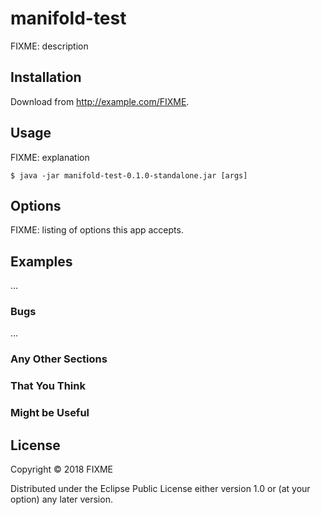 # manifold-test

FIXME: description

## Installation

Download from http://example.com/FIXME.

## Usage

FIXME: explanation

    $ java -jar manifold-test-0.1.0-standalone.jar [args]

## Options

FIXME: listing of options this app accepts.

## Examples

...

### Bugs

...

### Any Other Sections
### That You Think
### Might be Useful

## License

Copyright © 2018 FIXME

Distributed under the Eclipse Public License either version 1.0 or (at
your option) any later version.
